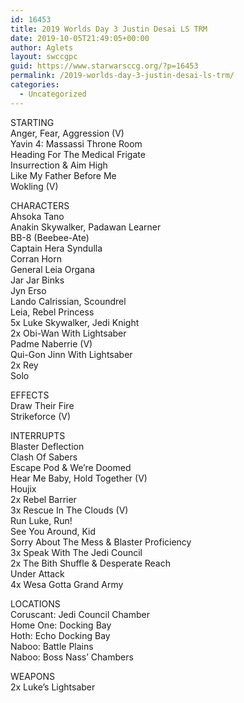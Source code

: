 ```yaml
---
id: 16453
title: 2019 Worlds Day 3 Justin Desai LS TRM
date: 2019-10-05T21:49:05+00:00
author: Aglets
layout: swccgpc
guid: https://www.starwarsccg.org/?p=16453
permalink: /2019-worlds-day-3-justin-desai-ls-trm/
categories:
  - Uncategorized
---
```

STARTING  
Anger, Fear, Aggression (V)  
Yavin 4: Massassi Throne Room  
Heading For The Medical Frigate  
Insurrection & Aim High  
Like My Father Before Me  
Wokling (V)

CHARACTERS  
Ahsoka Tano  
Anakin Skywalker, Padawan Learner  
BB-8 (Beebee-Ate)  
Captain Hera Syndulla  
Corran Horn  
General Leia Organa  
Jar Jar Binks  
Jyn Erso  
Lando Calrissian, Scoundrel  
Leia, Rebel Princess  
5x Luke Skywalker, Jedi Knight  
2x Obi-Wan With Lightsaber  
Padme Naberrie (V)  
Qui-Gon Jinn With Lightsaber  
2x Rey  
Solo

EFFECTS  
Draw Their Fire  
Strikeforce (V)

INTERRUPTS  
Blaster Deflection  
Clash Of Sabers  
Escape Pod & We&#8217;re Doomed  
Hear Me Baby, Hold Together (V)  
Houjix  
2x Rebel Barrier  
3x Rescue In The Clouds (V)  
Run Luke, Run!  
See You Around, Kid  
Sorry About The Mess & Blaster Proficiency  
3x Speak With The Jedi Council  
2x The Bith Shuffle & Desperate Reach  
Under Attack  
4x Wesa Gotta Grand Army

LOCATIONS  
Coruscant: Jedi Council Chamber  
Home One: Docking Bay  
Hoth: Echo Docking Bay  
Naboo: Battle Plains  
Naboo: Boss Nass&#8217; Chambers

WEAPONS  
2x Luke&#8217;s Lightsaber
